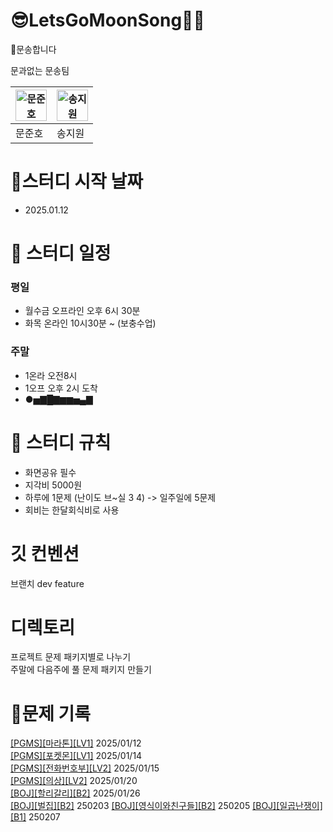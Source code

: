 # 😎LetsGoMoonSong🌙🎵

🌝문송합니다

문과없는 문송팀

|<img src="https://i.namu.wiki/i/i6ZpdaKiiEf4qzrR_m9NjvBriuvWtFktDjDX-wry76CYBSssaiOpsZRTVXU20K0kDFnnoBqR9SiVkYh_akXYmQ.webp" alt="문준호" width="50" height="50">|<img src="https://i.namu.wiki/i/r2EcfxEiedfDOF4bflCzPg5Z0r8aKO0kiGg1PSEldxZ55NQIzesU4B55HvV0GLnJdsZbFEdVIMmxKEei6kYU1ZWFkudpqvbxCD0QaklPxci0O_W5YrnqYp9N6oW8n_TZz6FQTVsob3YRGWo6YT8IFw.webp" alt="송지원" width="50" height="50">|
|---|---|
|문준호|송지원|

# 🚩스터디 시작 날짜
- 2025.01.12

# 📆 스터디 일정
### 평일 
- 월수금 오프라인 오후 6시 30분
-  화목 온라인 10시30분 ~ (보충수업)
### 주말
-  1온라 오전8시
-  1오프 오후 2시 도착
-  ●▅▇█▇▆▆▅▄▇ 

# 💫 스터디 규칙
- 화면공유 필수  
- 지각비 5000원  
- 하루에 1문제 (난이도 브~실 3 4) -> 일주일에 5문제  
- 회비는 한달회식비로 사용

# 깃 컨벤션
브랜치
dev
feature

# 디렉토리
프로젝트 문제 패키지별로 나누기  
주말에 다음주에 풀 문제 패키지 만들기


# 🍪문제 기록
[[PGMS][마라톤][LV1]](https://school.programmers.co.kr/learn/courses/30/lessons/42576) 2025/01/12  
[[PGMS][포켓몬][LV1]](https://school.programmers.co.kr/learn/courses/30/lessons/1845) 2025/01/14  
[[PGMS][전화번호부][LV2]](https://school.programmers.co.kr/learn/courses/30/lessons/42577) 2025/01/15  
[[PGMS][의상][LV2]](https://school.programmers.co.kr/learn/courses/30/lessons/42578) 2025/01/20  
[[BOJ][할리갈리][B2]](https://www.acmicpc.net/problem/27160) 2025/01/26  
[[BOJ][벌집][B2]](https://www.acmicpc.net/problem/2292) 250203
[[BOJ][영식이와친구들][B2]](https://www.acmicpc.net/problem/1592) 250205
[[BOJ][일곱난쟁이][B1]](https://www.acmicpc.net/problem/2309) 250207

